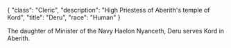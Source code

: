 {
    "class": "Cleric",
    "description": "High Priestess of Aberith's temple of Kord",
    "title": "Deru",
    "race": "Human"
}

The daughter of Minister of the Navy Haelon Nyanceth, Deru serves Kord in Aberith.